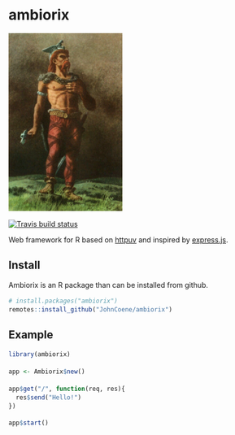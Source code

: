 # ambiorix

<img src="_assets/ambiorix.png" height = "350px"/>

<!-- badges: start -->
[![Travis build status](https://img.shields.io/travis/com/JohnCoene/ambiorix?style=flat-square)](https://travis-ci.com/JohnCoene/ambiorix)
<!-- badges: end -->

Web framework for R based on [httpuv](https://github.com/rstudio/httpuv) and inspired by [express.js](https://github.com/expressjs/express).

## Install

Ambiorix is an R package than can be installed from github.

```r
# install.packages("ambiorix")
remotes::install_github("JohnCoene/ambiorix")
```

## Example

``` r
library(ambiorix)

app <- Ambiorix$new()

app$get("/", function(req, res){
  res$send("Hello!")
})

app$start()
```
